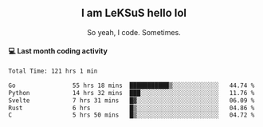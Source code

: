 <h2 align="center">I am LeKSuS hello lol</h2>
<p align="center">So yeah, I code. Sometimes.</p>

#### :computer: Last month coding activity
<!--START_SECTION:waka-->

```txt
Total Time: 121 hrs 1 min

Go                55 hrs 18 mins  ███████████▒░░░░░░░░░░░░░   44.74 %
Python            14 hrs 32 mins  ███░░░░░░░░░░░░░░░░░░░░░░   11.76 %
Svelte            7 hrs 31 mins   █▓░░░░░░░░░░░░░░░░░░░░░░░   06.09 %
Rust              6 hrs           █▒░░░░░░░░░░░░░░░░░░░░░░░   04.86 %
C                 5 hrs 50 mins   █▒░░░░░░░░░░░░░░░░░░░░░░░   04.72 %
```

<!--END_SECTION:waka-->
